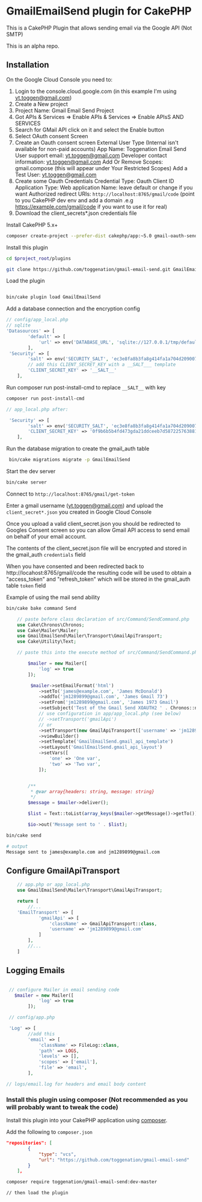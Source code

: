 # GmailEmailSend plugin for CakePHP

This is a CakePHP Plugin that allows sending email via the Google API (Not SMTP)

This is an alpha repo.

## Installation

On the Google Cloud Console you need to:

1. Login to the console.cloud.google.com (in this example I'm using yt.toggen@gmail.com)
2. Create a New project
4. Project Name: Gmail Email Send Project
2. Got APIs & Services => Enable APIs & Services => Enable APIsS AND SERVICES
4. Search for GMail API click on it and select the Enable button
2. Select OAuth consent Screen
5. Create an Oauth consent screen
        External User Type (Internal isn't available for non-paid accounts)
        App Name: Toggenation Email Send
        User support email: yt.toggen@gmail.com
        Developer contact information: yt.toggen@gmail.com
        Add Or Remove Scopes: gmail.compose (this will appear under Your Restricted Scopes)
        Add a Test User: yt.toggen@gmail.com
3. Create some Oauth Credentials
        Credential Type: Oauth Client ID
        Application Type: Web application
        Name: leave default or change if you want
        Authorized redirect URIs: `http://localhost:8765/gmail/code` 
            (point to you CakePHP dev env and add a domain .e.g https://example.com/gmail/code if you want to use it for real)
4. Download the client_secrets*.json credentials file

Install CakePHP 5.x+

```sh
composer create-project --prefer-dist cakephp/app:~5.0 gmail-oauth-send
```

Install this plugin
```sh
cd $project_root/plugins

git clone https://github.com/toggenation/gmail-email-send.git GmailEmailSend

```

Load the plugin
```sh

bin/cake plugin load GmailEmailSend
```

Add a database connection and the encryption config

```php
// config/app_local.php
// sqlite
'Datasources' => [
        'default' => [
            'url' => env('DATABASE_URL', 'sqlite://127.0.0.1/tmp/default.sqlite'),
        ],
 'Security' => [
        'salt' => env('SECURITY_SALT', 'ec3e8fa8b3fa8g414fa1a704d209007a9c85406a126fe2910885826f2c6e4d2c'),
        // add this CLIENT_SECRET_KEY with a __SALT___ template
        'CLIENT_SECRET_KEY' => '__SALT__'
    ],

```

Run composer run post-install-cmd to replace `__SALT__` with key

```sh
composer run post-install-cmd

```

```php
// app_local.php after:

 'Security' => [
        'salt' => env('SECURITY_SALT', 'ec3e8fa8b3fa8g414fa1a704d209007a9c85406a126fe2910885826f2c6e4d2c'),
        'CLIENT_SECRET_KEY' => '0f9b6b5b4fd473gda21ddceeb7d58722576388110f87a3e987791525a15bc41a'
    ],
```

Run the database migration to create the gmail_auth table

```sh
 bin/cake migrations migrate -p GmailEmailSend
```

Start the dev server

```sh
bin/cake server
```

Connect to `http://localhost:8765/gmail/get-token`

Enter a gmail username (yt.toggen@gmail.com) and upload the `client_secret*.json` you created in Google Cloud Console

Once you upload a valid client_secret.json you should be redirected to Googles Consent screen so you can allow Gmail API access to send email on behalf of your email account. 

The contents of the client_secret.json file will be encrypted and stored in the gmail_auth `credentials` field

When you have consented and been redirected back to http://locahost:8765/gmail/code the resulting code will be used to obtain a "access_token" and "refresh_token" which will be stored in the gmail_auth table `token` field

Example of using the mail send ability

```sh
bin/cake bake command Send
```

```php
    // paste before class declaration of src/Command/SendCommand.php
    use Cake\Chronos\Chronos;
    use Cake\Mailer\Mailer;
    use GmailEmailSend\Mailer\Transport\GmailApiTransport;
    use Cake\Utility\Text;

    // paste this into the execute method of src/Command/SendCommand.php

        $mailer = new Mailer([
            'log' => true
        ]);

         $mailer->setEmailFormat('html')
            ->setTo('james@example.com', 'James McDonald')
            ->addTo('jm1289899@gmail.com', 'James Gmail 73')
            ->setFrom('jm1289899@gmail.com', 'James 1973 Gmail')
            ->setSubject('Test of the Gmail Send XOAUTH2 ' . Chronos::now('Australia/Melbourne')->toAtomString())
            // use configuration in app/app_local.php (see below)
            // ->setTransport('gmailApi')
            // or 
            ->setTransport(new GmailApiTransport(['username' => 'jm1289899@gmail.com']))
            ->viewBuilder()
            ->setTemplate('GmailEmailSend.gmail_api_template')
            ->setLayout('GmailEmailSend.gmail_api_layout')
            ->setVars([
                'one' => 'One var',
                'two' => 'Two var',
            ]);


        /**
         * @var array{headers: string, message: string}
         */
        $message = $mailer->deliver();

        $list = Text::toList(array_keys($mailer->getMessage()->getTo()));

        $io->out('Message sent to ' . $list);
```

```sh
bin/cake send

# output
Message sent to james@example.com and jm1289899@gmail.com
```

## Configure GmailApiTransport

```php
    // app.php or app_local.php
    use GmailEmailSend\Mailer\Transport\GmailApiTransport;

    return [
        //... 
    'EmailTransport' => [
            'gmailApi' => [
                'className' => GmailApiTransport::class,
                'username' => 'jm1289899@gmail.com'
            ]
        ],
        //...
    ]
```

## Logging Emails

```php

 // configure Mailer in email sending code
   $mailer = new Mailer([
            'log' => true
        ]);

 // config/app.php

 'Log' => [
        //add this
        'email' => [
            'className' => FileLog::class,
            'path' => LOGS,
            'levels' => [],
            'scopes' => ['email'],
            'file' => 'email',
        ],

// logs/email.log for headers and email body content

```


### Install this plugin using composer (Not recommended as you will probably want to tweak the code)

Install this plugin into your CakePHP application using [composer](https://getcomposer.org).

Add the following to `composer.json`

```json
"repositories": [
        {
            "type": "vcs",
            "url": "https://github.com/toggenation/gmail-email-send"
        }
    ],
```

```sh
composer require toggenation/gmail-email-send:dev-master

// then load the plugin
```